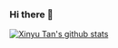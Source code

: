 ### Hi there 👋

[![Xinyu Tan's github stats](https://github-readme-stats.vercel.app/api?username=LebronAl&count_private=true&show_icons=true&theme=solarized-light)](https://github.com/anuraghazra/github-readme-stats/)

<!--
**LebronAl/LebronAl** is a ✨ _special_ ✨ repository because its `README.md` (this file) appears on your GitHub profile.

Here are some ideas to get you started:

- 🔭 I’m currently working on ...
- 🌱 I’m currently learning 1dasdas...
- 👯 I’m looking to collaborate on ...
- 🤔 I’m looking for help with ...
- 💬 Ask me about ...
- 📫 How to reach me: ...
- 😄 Pronouns: ...
- ⚡ Fun fact: ...
-->
